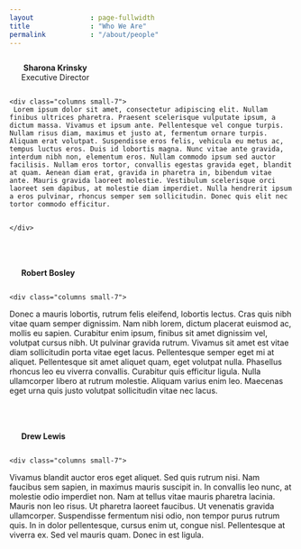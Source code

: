 ```yaml
---
layout              : page-fullwidth
title               : "Who We Are"
permalink           : "/about/people"
---
```


<div class="row">
    <div class="columns small-4">
      <img src="{{ site.urlimg }}people/krinsky.jpg" alt="">
      <p align="center"><strong>Sharona Krinsky</strong> <br>
      Executive Director
      </p>
    </div>

    <div class="columns small-7">
     Lorem ipsum dolor sit amet, consectetur adipiscing elit. Nullam finibus ultrices pharetra. Praesent scelerisque vulputate ipsum, a dictum massa. Vivamus et ipsum ante. Pellentesque vel congue turpis. Nullam risus diam, maximus et justo at, fermentum ornare turpis. Aliquam erat volutpat. Suspendisse eros felis, vehicula eu metus ac, tempus luctus eros. Duis id lobortis magna. Nunc vitae ante gravida, interdum nibh non, elementum eros. Nullam commodo ipsum sed auctor facilisis. Nullam eros tortor, convallis egestas gravida eget, blandit at quam. Aenean diam erat, gravida in pharetra in, bibendum vitae ante. Mauris gravida laoreet molestie. Vestibulum scelerisque orci laoreet sem dapibus, at molestie diam imperdiet. Nulla hendrerit ipsum a eros pulvinar, rhoncus semper sem sollicitudin. Donec quis elit nec tortor commodo efficitur.


    </div>
</div>

<div class="row" style="margin-top:50px;">
    <div class="columns small-4">
      <img src="{{ site.urlimg }}people/bosley.jpg" alt="">
      <p align="center"><strong>Robert Bosley</strong>
      </p>
    </div>

    <div class="columns small-7">
Donec a mauris lobortis, rutrum felis eleifend, lobortis lectus. Cras quis nibh vitae quam semper dignissim. Nam nibh lorem, dictum placerat euismod ac, mollis eu sapien. Curabitur enim ipsum, finibus sit amet dignissim vel, volutpat cursus nibh. Ut pulvinar gravida rutrum. Vivamus sit amet est vitae diam sollicitudin porta vitae eget lacus. Pellentesque semper eget mi at aliquet. Pellentesque sit amet aliquet quam, eget volutpat nulla. Phasellus rhoncus leo eu viverra convallis. Curabitur quis efficitur ligula. Nulla ullamcorper libero at rutrum molestie. Aliquam varius enim leo. Maecenas eget urna quis justo volutpat sollicitudin vitae nec lacus.
    </div><!-- /.medium-4.columns -->  
</div>

<div class="row" style="margin-top:50px;">
    <div class="columns small-4">
      <img src="{{ site.urlimg }}people/lewis.jpg" alt="">
      <p align="center"><strong>Drew Lewis</strong>
      </p>
    </div>

    <div class="columns small-7">
Vivamus blandit auctor eros eget aliquet. Sed quis rutrum nisi. Nam faucibus sem sapien, in maximus mauris suscipit in. In convallis leo nunc, at molestie odio imperdiet non. Nam at tellus vitae mauris pharetra lacinia. Mauris non leo risus. Ut pharetra laoreet faucibus. Ut venenatis gravida ullamcorper. Suspendisse fermentum nisi odio, non tempor purus rutrum quis. In in dolor pellentesque, cursus enim ut, congue nisl. Pellentesque at viverra ex. Sed vel mauris quam. Donec in est ligula.
    </div><!-- /.medium-4.columns -->  
</div>
